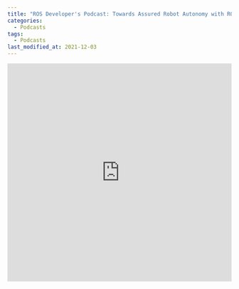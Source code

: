 ```yaml
---
title: "ROS Developer's Podcast: Towards Assured Robot Autonomy with ROS, with Patrick Musau"
categories:
  - Podcasts
tags:
  - Podcasts
last_modified_at: 2021-12-03
---
```



<iframe width="100%" height="490px" src="https://www.youtube.com/embed/p454D69RJM8" frameborder="0" allow="accelerometer; autoplay; clipboard-write; encrypted-media; gyroscope; picture-in-picture" allowfullscreen></iframe>

